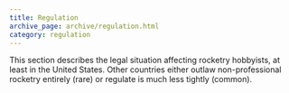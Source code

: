 ```yaml
---
title: Regulation
archive_page: archive/regulation.html
category: regulation
---
```

This section describes the legal situation affecting rocketry hobbyists, at least in the United States. Other countries either outlaw non-professional rocketry entirely (rare) or regulate is much less tightly (common).

